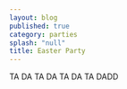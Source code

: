 ```yaml
---
layout: blog
published: true
category: parties
splash: "null"
title: Easter Party
---
```




TA DA TA DA
TA DA TA DADD

